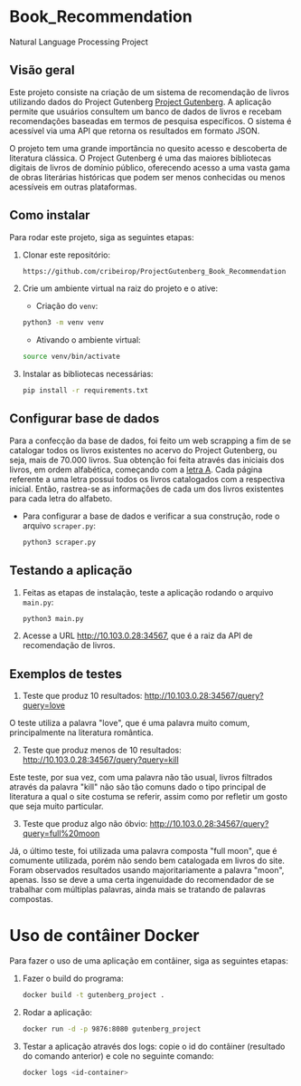 # Book_Recommendation
Natural Language Processing Project

## Visão geral

Este projeto consiste na criação de um sistema de recomendação de livros utilizando dados do Project Gutenberg [Project Gutenberg](https://www.gutenberg.org/). A aplicação permite que usuários consultem um banco de dados de livros e recebam recomendações baseadas em termos de pesquisa específicos. O sistema é acessível via uma API que retorna os resultados em formato JSON.

O projeto tem uma grande importância no quesito acesso e descoberta de literatura clássica. O Project Gutenberg é uma das maiores bibliotecas digitais de livros de domínio público, oferecendo acesso a uma vasta gama de obras literárias históricas que podem ser menos conhecidas ou menos acessíveis em outras plataformas.

## Como instalar

Para rodar este projeto, siga as seguintes etapas:

1. Clonar este repositório:
    ```bash
    https://github.com/cribeirop/ProjectGutenberg_Book_Recommendation
    ```
2. Crie um ambiente virtual na raiz do projeto e o ative:

    - Criação do `venv`:
    ```bash
    python3 -m venv venv
    ```
    - Ativando o ambiente virtual:
    ```bash
    source venv/bin/activate
    ```
3. Instalar as bibliotecas necessárias:
    ```bash
    pip install -r requirements.txt
    ```

## Configurar base de dados

Para a confecção da base de dados, foi feito um web scrapping a fim de se catalogar todos os livros existentes no acervo do Project Gutenberg, ou seja, mais de 70.000 livros. Sua obtenção foi feita através das iniciais dos livros, em ordem alfabética, começando com a [letra A](https://www.gutenberg.org/browse/titles/a). Cada página referente a uma letra possui todos os livros catalogados com a respectiva inicial. Então, rastrea-se as informações de cada um dos livros existentes para cada letra do alfabeto.

- Para configurar a base de dados e verificar a sua construção, rode o arquivo `scraper.py`:
    ```bash
    python3 scraper.py
    ```

## Testando a aplicação

1. Feitas as etapas de instalação, teste a aplicação rodando o arquivo `main.py`:
    ```bash
    python3 main.py
    ```

2. Acesse a URL http://10.103.0.28:34567, que é a raiz da API de recomendação de livros.

## Exemplos de testes

1. Teste que produz 10 resultados: http://10.103.0.28:34567/query?query=love

O teste utiliza a palavra "love", que é uma palavra muito comum, principalmente na literatura romântica.

2. Teste que produz menos de 10 resultados: http://10.103.0.28:34567/query?query=kill

Este teste, por sua vez, com uma palavra não tão usual, livros filtrados através da palavra "kill" não são tão comuns dado o tipo principal de literatura a qual o site costuma se referir, assim como por refletir um gosto que seja muito particular.

3. Teste que produz algo não óbvio: http://10.103.0.28:34567/query?query=full%20moon

Já, o último teste, foi utilizada uma palavra composta "full moon", que é comumente utilizada, porém não sendo bem catalogada em livros do site. Foram observados resultados usando majoritariamente a palavra "moon", apenas. Isso se deve a uma certa ingenuidade do recomendador de se trabalhar com múltiplas palavras, ainda mais se tratando de palavras compostas.

# Uso de contâiner Docker

Para fazer o uso de uma aplicação em contâiner, siga as seguintes etapas:

1. Fazer o build do programa:
    ```bash
    docker build -t gutenberg_project .
    ```
2. Rodar a aplicação:
    ```bash
    docker run -d -p 9876:8080 gutenberg_project
    ```
3. Testar a aplicação através dos logs: copie o id do contâiner (resultado do comando anterior) e cole no seguinte comando:
    ```bash
    docker logs <id-container>
    ```